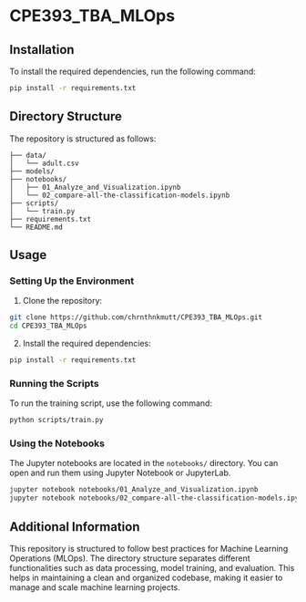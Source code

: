 # CPE393_TBA_MLOps

## Installation

To install the required dependencies, run the following command:

```bash
pip install -r requirements.txt
```

## Directory Structure

The repository is structured as follows:

```
├── data/
│   └── adult.csv
├── models/
├── notebooks/
│   ├── 01_Analyze_and_Visualization.ipynb
│   └── 02_compare-all-the-classification-models.ipynb
├── scripts/
│   └── train.py
├── requirements.txt
└── README.md
```

## Usage

### Setting Up the Environment

1. Clone the repository:

```bash
git clone https://github.com/chrnthnkmutt/CPE393_TBA_MLOps.git
cd CPE393_TBA_MLOps
```

2. Install the required dependencies:

```bash
pip install -r requirements.txt
```

### Running the Scripts

To run the training script, use the following command:

```bash
python scripts/train.py
```

### Using the Notebooks

The Jupyter notebooks are located in the `notebooks/` directory. You can open and run them using Jupyter Notebook or JupyterLab.

```bash
jupyter notebook notebooks/01_Analyze_and_Visualization.ipynb
jupyter notebook notebooks/02_compare-all-the-classification-models.ipynb
```

## Additional Information

This repository is structured to follow best practices for Machine Learning Operations (MLOps). The directory structure separates different functionalities such as data processing, model training, and evaluation. This helps in maintaining a clean and organized codebase, making it easier to manage and scale machine learning projects.
